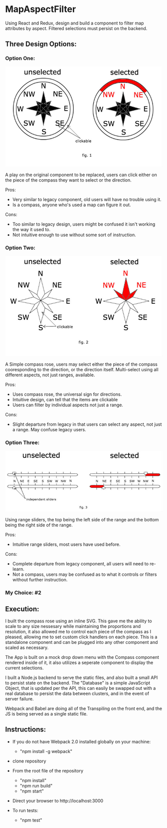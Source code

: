 # MapAspectFilter

Using React and Redux, design and build a component to filter map attributes by aspect.
Filtered selections must persist on the backend.

## Three Design Options:

### Option One:

![figure one](https://github.com/tetondan/MapAspectFilter/blob/master/sampleImages/figureOne.jpg)

A play on the original component to be replaced, users can click either on the piece of the compass they want to select or the direction.

Pros:

  - Very similar to legacy component, old users will have no trouble using it. 
  - Is a compass, anyone who's used a map can figure it out.

Cons:
  
  - Too similar to legacy design, users might be confused it isn't working the way it used to. 
  - Not intuitive enough to use without some sort of instruction.
  
### Option Two:

![figure two](https://github.com/tetondan/MapAspectFilter/blob/master/sampleImages/figureTwo.jpg)

A Simple compass rose, users may select either the piece of the compass cooresponding to the direction, or the direction itself. Multi-select using all different aspects, not just ranges, available. 

Pros: 

  - Uses compass rose, the universal sign for directions.
  - Intuitive design, can tell that the items are clickable
  - Users can filter by individual aspects not just a range.
  
Cons:
  
  - Slight departure from legacy in that users can select any aspect, not just a range. May confuse legacy users.
  
### Option Three:

![figure three](https://github.com/tetondan/MapAspectFilter/blob/master/sampleImages/figureThree.jpg)

Using range sliders, the top being the left side of the range and the bottom being the right side of the range. 

Pros:
  
  - Intuitive range sliders, most users have used before.
  
Cons:
  
  - Complete departure from legacy component, all users will need to re-learn.
  - Not a compass, users may be confused as to what it controls or filters without further instruction.
  
  
### My Choice: #2


## Execution:

I built the compass rose using an inline SVG. This gave me the ability to scale to any size nessesary while maintaining the proportions and resolution, it also allowed me to control each piece of the compass as I pleased, allowing me to set custom click handlers on each piece. This is a standalone component and can be plugged into any other component and scaled as necessary. 

The App is built on a mock drop down menu with the Compass component rendered inside of it, it also utilizes a seperate component to display the current selections. 

I built a Node.js backend to serve the static files, and also built a small API to persist state on the backend. The "Database" is a simple JavaScript Object, that is updated per the API, this can easily be swapped out with a real database to persist the data between clusters, and in the event of server failure.

Webpack and Babel are doing all of the Transpiling on the front end, and the JS is being served as a single static file.


## Instructions:

  - If you do not have Webpack 2.0 installed globally on your machine:
    - "npm install -g webpack"
  - clone repository
  - From the root file of the repository
    - "npm install"
    - "npm run build"
    - "npm start"
  - Direct your browser to http://localhost:3000
  
  - To run tests:
    - "npm test"
  
